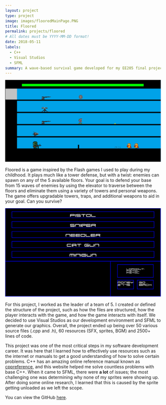 ```yaml
---
layout: project
type: project
image: images/flooredMainPage.PNG
title: Floored
permalink: projects/floored
# All dates must be YYYY-MM-DD format!
date: 2018-05-11
labels:
  - C++
  - Visual Studios
  - SFML
summary: A wave-based survival game developed for my EE205 final project.
---
```


<img class="ui medium right floated rounded image" src="../images/flooredCombat.png">


Floored is a game inspired by the Flash games I used to play during my childhood. It plays much like a tower defense, but with a twist: enemies can spawn on any of the 5 available floors. Your goal is to defend your base from 15 waves of enemies by using the elevator to traverse between the floors and eliminate them using a variety of towers and personal weapons. The game offers upgradable towers, traps, and additional weapons to aid in your goal. Can you survive?

<img class="ui medium right floated rounded image" src="../images/flooredMenu.PNG">

For this project, I worked as the leader of a team of 5. I created or defined the structure of the project, such as how the files are structured, how the player interacts with the game, and how the game interacts with itself. We decided to use Visual Studios as our development environment and SFML to generate our graphics. Overall, the project ended up being over 50 various source files (.cpp and .h), 60 resources (SFX, sprites, BGM) and 2500+ lines of code. 

This project was one of the most critical steps in my software development career. It was here that I learned how to effectively use resources such as the internet or manuals to get a good understanding of how to solve certain problems. C++ has an amazing online reference manual known as [cppreference](https://en.cppreference.com/w/), and this website helped me solve countless problems with base C++. When it came to SFML, there were __a lot__ of issues; the most challenging one was determining why none of my sprites were showing up. After doing some online research, I learned that this is caused by the sprite getting unloaded as we left the scope. 

You can view the GitHub [here](https://github.com/Kayla-Kwock/floored).
